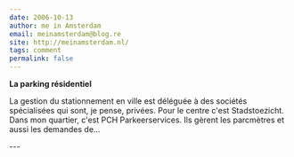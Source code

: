 ```yaml
---
date: 2006-10-13
author: me in Amsterdam
email: meinamsterdam@blog.re
site: http://meinamsterdam.nl/
tags: comment
permalink: false
---
```


<!-- TB -->
<p><strong>La parking résidentiel</strong></p>
<p>La gestion du stationnement en ville est déléguée à des sociétés spécialisées qui sont, je pense, privées. Pour le centre c'est Stadstoezicht. Dans mon quartier, c'est PCH Parkeerservices. Ils gèrent les parcmètres et aussi les demandes de...</p>
---